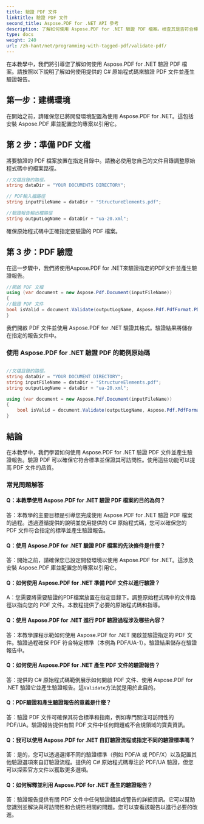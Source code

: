 ```yaml
---
title: 驗證 PDF 文件
linktitle: 驗證 PDF 文件
second_title: Aspose.PDF for .NET API 參考
description: 了解如何使用 Aspose.PDF for .NET 驗證 PDF 檔案。檢查其是否符合標準並產生驗證報告。
type: docs
weight: 240
url: /zh-hant/net/programming-with-tagged-pdf/validate-pdf/
---
```

在本教學中，我們將引導您了解如何使用 Aspose.PDF for .NET 驗證 PDF 檔案。請按照以下說明了解如何使用提供的 C# 原始程式碼來驗證 PDF 文件並產生驗證報告。

## 第一步：建構環境

在開始之前，請確保您已將開發環境配置為使用 Aspose.PDF for .NET。這包括安裝 Aspose.PDF 庫並配置您的專案以引用它。

## 第 2 步：準備 PDF 文檔

將要驗證的 PDF 檔案放置在指定目錄中。請務必使用您自己的文件目錄調整原始程式碼中的檔案路徑。

```csharp
//文檔目錄的路徑。
string dataDir = "YOUR DOCUMENTS DIRECTORY";

// PDF輸入檔路徑
string inputFileName = dataDir + "StructureElements.pdf";

//驗證報告輸出檔路徑
string outputLogName = dataDir + "ua-20.xml";
```

確保原始程式碼中正確指定要驗證的 PDF 檔案。

## 第 3 步：PDF 驗證

在這一步驟中，我們將使用Aspose.PDF for .NET來驗證指定的PDF文件並產生驗證報告。

```csharp
//開啟 PDF 文檔
using (var document = new Aspose.Pdf.Document(inputFileName))
{
//驗證 PDF 文件
bool isValid = document.Validate(outputLogName, Aspose.Pdf.PdfFormat.PDF_UA_1);
}
```

我們開啟 PDF 文件並使用 Aspose.PDF for .NET 驗證其格式。驗證結果將儲存在指定的報告文件中。

### 使用 Aspose.PDF for .NET 驗證 PDF 的範例原始碼 
```csharp

//文檔目錄的路徑。
string dataDir = "YOUR DOCUMENT DIRECTORY";
string inputFileName = dataDir + "StructureElements.pdf";
string outputLogName = dataDir + "ua-20.xml";

using (var document = new Aspose.Pdf.Document(inputFileName))
{
	bool isValid = document.Validate(outputLogName, Aspose.Pdf.PdfFormat.PDF_UA_1);
}

```

## 結論

在本教學中，我們學習如何使用 Aspose.PDF for .NET 驗證 PDF 文件並產生驗證報告。驗證 PDF 可以確保它符合標準並保證其可訪問性。使用這些功能可以提高 PDF 文件的品質。

### 常見問題解答

#### Q：本教學使用 Aspose.PDF for .NET 驗證 PDF 檔案的目的為何？

答：本教學的主要目標是引導您完成使用 Aspose.PDF for .NET 驗證 PDF 檔案的過程。透過遵循提供的說明並使用提供的 C# 原始程式碼，您可以確保您的 PDF 文件符合指定的標準並產生驗證報告。

#### Q：使用 Aspose.PDF for .NET 驗證 PDF 檔案的先決條件是什麼？

答：開始之前，請確保您已設定開發環境以使用 Aspose.PDF for .NET。這涉及安裝 Aspose.PDF 庫並配置您的專案以引用它。

#### Q：如何使用 Aspose.PDF for .NET 準備 PDF 文件以進行驗證？

A：您需要將需要驗證的PDF檔案放置在指定目錄下。調整原始程式碼中的文件路徑以指向您的 PDF 文件。本教程提供了必要的原始程式碼和指導。

#### Q：使用 Aspose.PDF for .NET 進行 PDF 驗證過程涉及哪些內容？

答：本教學課程示範如何使用 Aspose.PDF for .NET 開啟並驗證指定的 PDF 文件。驗證過程確保 PDF 符合特定標準（本例為 PDF/UA-1）。驗證結果儲存在驗證報告中。

#### Q：如何使用 Aspose.PDF for .NET 產生 PDF 文件的驗證報告？

答：提供的 C# 原始程式碼範例展示如何開啟 PDF 文件、使用 Aspose.PDF for .NET 驗證它並產生驗證報告。這`Validate`方法就是用於此目的。

#### Q：PDF驗證和產生驗證報告的意義是什麼？

答：驗證 PDF 文件可確保其符合標準和指南，例如專門關注可訪問性的 PDF/UA。驗證報告提供有關 PDF 文件中任何問題或不合規領域的寶貴資訊。

#### Q：我可以使用 Aspose.PDF for .NET 自訂驗證流程或指定不同的驗證標準嗎？

答：是的，您可以透過選擇不同的驗證標準（例如 PDF/A 或 PDF/X）以及配置其他驗證選項來自訂驗證流程。提供的 C# 原始程式碼專注於 PDF/UA 驗證，但您可以探索官方文件以獲取更多選項。

#### Q：如何解釋並利用 Aspose.PDF for .NET 產生的驗證報告？

答：驗證報告提供有關 PDF 文件中任何驗證錯誤或警告的詳細資訊。它可以幫助您識別並解決與可訪問性和合規性相關的問題。您可以查看該報告以進行必要的改進。